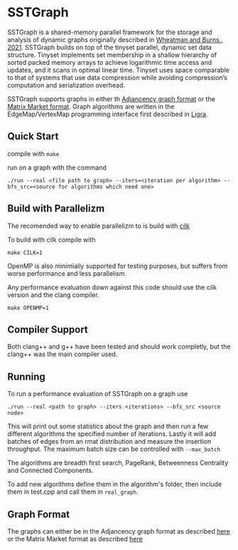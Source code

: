 # SSTGraph

SSTGraph is a shared-memory parallel framework for the storage and analysis of dynamic graphs originally described in [Wheatman and Burns., 2021](link). SSTGraph builds on top of the tinyset parallel, dynamic set data structure. Tinyset implements set membership in a shallow hierarchy of sorted packed memory
arrays to achieve logarithmic time access and updates, and it scans in optimal linear time. Tinyset uses space comparable to that of systems that use data compression while avoiding compression’s computation and serialization overhead.

SSTGraph supports graphs in either th [Adjancency graph format](http://www.cs.cmu.edu/~pbbs/benchmarks/graphIO.html) or the [Matrix Market format](https://networkrepository.com/mtx-matrix-market-format.html). Graph algorithms are written in the EdgeMap/VertexMap programming interface first described in [Ligra](link).


## Quick Start

compile with `make`

run on a graph with the command 
```
./run --real <file path to graph> --iters=<iteration per algorithm> --bfs_src=<source for algorithms which need one>
```

## Build with Parallelizm 

The recomended way to enable parallelizm to is build with [cilk](https://cilk.mit.edu/) 

To build with cilk compile with
```
make CILK=1
```

OpenMP is also minimially supported for testing purposes, but suffers from worse performance and less parallelism.

Any performance evaluation down against this code should use the cilk version and the clang compiler.

```
make OPENMP=1
```

## Compiler Support

Both clang++ and g++ have been tested and should work completly, but the clang++ was the main compiler used.

## Running

To run a performance evaluation of SSTGraph on a graph use 

```
./run --real <path to graph> --iters <iterations> --bfs_src <source node>
```

This will print out some statistics about the graph and then run a few different algorithms the specified number of iterations.  Lastly it will add batches of edges from an rmat distribution and measure the insertion throughput. The maximum batch size can be controlled with `--max_batch`

The algorithms are breadth first search, PageRank, Betweenness Centrality and Connected Components.


To add new algorithms define them in the algorithm's folder, then include them in test.cpp and call them in `real_graph`.

## Graph Format
The graphs can either be in the Adjancency graph format as described [here](http://www.cs.cmu.edu/~pbbs/benchmarks/graphIO.html) or the Matrix Market format as described [here](https://networkrepository.com/mtx-matrix-market-format.html)
